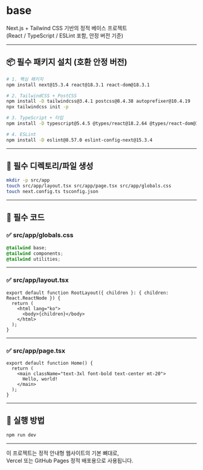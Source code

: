 # base

Next.js + Tailwind CSS 기반의 정적 베이스 프로젝트  
(React / TypeScript / ESLint 포함, 안정 버전 기준)

---

## 📦 필수 패키지 설치 (호환 안정 버전)

```bash
# 1. 핵심 패키지
npm install next@15.3.4 react@18.3.1 react-dom@18.3.1

# 2. TailwindCSS + PostCSS
npm install -D tailwindcss@3.4.1 postcss@8.4.38 autoprefixer@10.4.19
npx tailwindcss init -p

# 3. TypeScript + 타입
npm install -D typescript@5.4.5 @types/react@18.2.64 @types/react-dom@18.2.17

# 4. ESLint
npm install -D eslint@8.57.0 eslint-config-next@15.3.4
```

---

## 📁 필수 디렉토리/파일 생성

```bash
mkdir -p src/app
touch src/app/layout.tsx src/app/page.tsx src/app/globals.css
touch next.config.ts tsconfig.json
```

---

## 📄 필수 코드

### ✅ src/app/globals.css

```css
@tailwind base;
@tailwind components;
@tailwind utilities;
```

---

### ✅ src/app/layout.tsx

```tsx
export default function RootLayout({ children }: { children: React.ReactNode }) {
  return (
    <html lang="ko">
      <body>{children}</body>
    </html>
  );
}
```

---

### ✅ src/app/page.tsx

```tsx
export default function Home() {
  return (
    <main className="text-3xl font-bold text-center mt-20">
      Hello, world!
    </main>
  );
}
```

---

## 🚀 실행 방법

```bash
npm run dev
```

---

이 프로젝트는 정적 안내형 웹사이트의 기본 뼈대로,  
Vercel 또는 GitHub Pages 정적 배포용으로 사용됩니다.